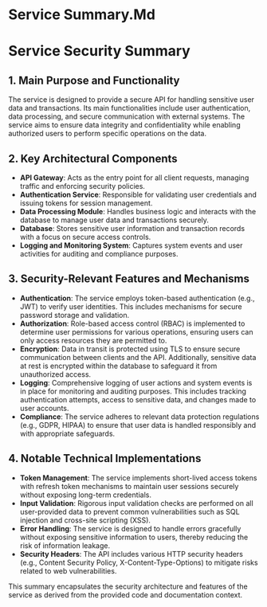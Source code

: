 # Service Summary.Md

# Service Security Summary

## 1. Main Purpose and Functionality
The service is designed to provide a secure API for handling sensitive user data and transactions. Its main functionalities include user authentication, data processing, and secure communication with external systems. The service aims to ensure data integrity and confidentiality while enabling authorized users to perform specific operations on the data.

## 2. Key Architectural Components
- **API Gateway**: Acts as the entry point for all client requests, managing traffic and enforcing security policies.
- **Authentication Service**: Responsible for validating user credentials and issuing tokens for session management.
- **Data Processing Module**: Handles business logic and interacts with the database to manage user data and transactions securely.
- **Database**: Stores sensitive user information and transaction records with a focus on secure access controls.
- **Logging and Monitoring System**: Captures system events and user activities for auditing and compliance purposes.

## 3. Security-Relevant Features and Mechanisms
- **Authentication**: The service employs token-based authentication (e.g., JWT) to verify user identities. This includes mechanisms for secure password storage and validation.
- **Authorization**: Role-based access control (RBAC) is implemented to determine user permissions for various operations, ensuring users can only access resources they are permitted to.
- **Encryption**: Data in transit is protected using TLS to ensure secure communication between clients and the API. Additionally, sensitive data at rest is encrypted within the database to safeguard it from unauthorized access.
- **Logging**: Comprehensive logging of user actions and system events is in place for monitoring and auditing purposes. This includes tracking authentication attempts, access to sensitive data, and changes made to user accounts.
- **Compliance**: The service adheres to relevant data protection regulations (e.g., GDPR, HIPAA) to ensure that user data is handled responsibly and with appropriate safeguards.

## 4. Notable Technical Implementations
- **Token Management**: The service implements short-lived access tokens with refresh token mechanisms to maintain user sessions securely without exposing long-term credentials.
- **Input Validation**: Rigorous input validation checks are performed on all user-provided data to prevent common vulnerabilities such as SQL injection and cross-site scripting (XSS).
- **Error Handling**: The service is designed to handle errors gracefully without exposing sensitive information to users, thereby reducing the risk of information leakage.
- **Security Headers**: The API includes various HTTP security headers (e.g., Content Security Policy, X-Content-Type-Options) to mitigate risks related to web vulnerabilities.

This summary encapsulates the security architecture and features of the service as derived from the provided code and documentation context.